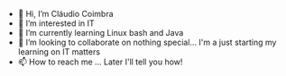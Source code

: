 - 👋 Hi, I’m Cláudio Coimbra
- 👀 I’m interested in IT
- 🌱 I’m currently learning Linux bash and Java
- 💞️ I’m looking to collaborate on nothing special... I'm a just starting my learning on IT matters
- 📫 How to reach me ... Later I'll tell you how!

<!---
1210488/1210488 is a ✨ special ✨ repository because its `README.md` (this file) appears on your GitHub profile.
You can click the Preview link to take a look at your changes.
--->
